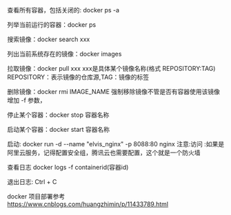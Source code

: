 查看所有容器，包括关闭的:
docker ps -a

列举当前运行的容器：docker ps

搜索镜像：docker search xxx

列出当前系统存在的镜像：docker images

拉取镜像：docker pull xxx
xxx是具体某个镜像名称(格式 REPOSITORY:TAG) REPOSITORY：表示镜像的仓库源,TAG：镜像的标签


删除镜像：docker rmi IMAGE_NAME 强制移除镜像不管是否有容器使用该镜像 增加 -f 参数，

停止某个容器：docker stop 容器名称

启动某个容器：docker start 容器名称

启动: docker run -d --name "elvis_nginx" -p 8088:80 nginx
注意:访问 :如果是阿里云服务，记得配置安全组，腾讯云也需要配置，这个就是一个防火墙

查看日志 docker logs -f  containerid(容器id)

退出日志: Ctrl + C


docker 项目部署参考
	https://www.cnblogs.com/huangzhimin/p/11433789.html


